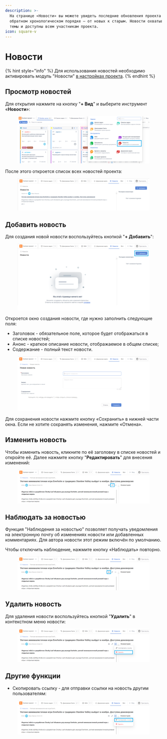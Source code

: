 ```yaml
---
description: >-
  На странице «Новости» вы можете увидеть последние обновления проекта в
  обратном хронологическом порядке — от новых к старым. Новости охватывают общие
  темы и доступны всем участникам проекта.
icon: square-v
---
```


# Новости

{% hint style="info" %}
Для использования новостей необходимо активировать модуль "Новости" [в настройках проекта](proekty/nastroiki-proekta.md#moduli-proekta).
{% endhint %}

## Просмотр новостей

Для открытия нажмите на кнопку "**+ Вид**" и выберите инструмент «**Новости**»:

<figure><img src="../.gitbook/assets/image (1219).png" alt=""><figcaption></figcaption></figure>

После этого откроется список всех новостей проекта:

<figure><img src="../.gitbook/assets/image (822).png" alt=""><figcaption></figcaption></figure>

## Добавить новость

Для создания новой новости воспользуйтесь кнопкой "**+ Добавить**":

<figure><img src="../.gitbook/assets/image (816).png" alt=""><figcaption></figcaption></figure>

Откроется окно создания новости, где нужно заполнить следующие поля:

* Заголовок - обязательное поле, которое будет отображаться в списке новостей;
* Анонс - краткое описание новости, отображаемое в общем списке;
* Содержание - полный текст новости.

<figure><img src="../.gitbook/assets/image (817).png" alt=""><figcaption></figcaption></figure>

Для сохранения новости нажмите кнопку «Сохранить» в нижней части окна. Если не хотите сохранять изменения, нажмите «Отмена».

## Изменить новость

Чтобы изменить новость, кликните по её заголовку в списке новостей и откройте её. Далее нажмите кнопку "**Редактировать**" для внесения изменений:

<figure><img src="../.gitbook/assets/image (818).png" alt=""><figcaption></figcaption></figure>

## Наблюдать за новостью

Функция "Наблюдения за новостью" позволяет получать уведомления на электронную почту об изменениях новости или добавленных комментариях. Для автора новости этот режим включён по умолчанию.

Чтобы отключить наблюдение, нажмите кнопку «Наблюдать» повторно.

<figure><img src="../.gitbook/assets/image (819).png" alt=""><figcaption></figcaption></figure>

## Удалить новость

Для удаления новости воспользуйтесь кнопкой "**Удалить**" в контекстном меню новости:

<figure><img src="../.gitbook/assets/image (820).png" alt=""><figcaption></figcaption></figure>

## Другие функции

* Скопировать ссылку - для отправки ссылки на новость другим пользователям:

<figure><img src="../.gitbook/assets/image (821).png" alt=""><figcaption></figcaption></figure>
